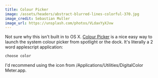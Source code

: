 ```yaml
---
title: Colour Picker
image: /assets/headers/abstract-blurred-lines-colorful-370.jpg
image_credit: Sebastian Muller
image_url: https://unsplash.com/photos/VLdaxYyXJvw
---
```


Not sure why this isn't built in to OS X. [Colour Picker](https://github.com/tom-henderson/colour-picker) is a nice easy way to launch the system colour picker from spotlight or the dock. It's literally a 2 word applescript application:

```bash
choose color
```

I'd recommend using the icon from /Applications/Utilities/DigitalColor Meter.app.